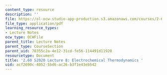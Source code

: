 ```yaml
---
content_type: resource
description: ''
file: https://ol-ocw-studio-app-production.s3.amazonaws.com/courses/2-60j-fundamentals-of-advanced-energy-conversion-spring-2020/acf2690c40525bd6ac26b3f1e43eb542_MIT2_60s20_lec8.pdf
file_type: application/pdf
learning_resource_types:
- Lecture Notes
ocw_type: OCWFile
parent_title: Lecture Notes
parent_type: CourseSection
parent_uid: 78355c2a-4e12-31cd-fe56-114491d11920
resourcetype: Document
title: '2.60 S2020 Lecture 8: Electrochemical Thermodynamics '
uid: acf2690c-4052-5bd6-ac26-b3f1e43eb542
---
```

